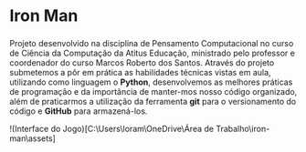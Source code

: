 # Iron Man
###
Projeto desenvolvido na disciplina de Pensamento Computacional no curso de Ciência da Computação da Atitus Educação, ministrado pelo professor e coordenador do curso Marcos Roberto dos Santos.
Através do projeto submetemos a pôr em prática as habilidades técnicas vistas em aula, utilizando como linguagem o **Python**, desenvolvemos as melhores práticas de programação e da importância de manter-mos nosso código organizado, além de praticarmos a utilização da ferramenta **git** para o versionamento do código e **GitHub** para armazená-los. 

!(Interface do Jogo)[C:\Users\loram\OneDrive\Área de Trabalho\iron-man\assets]
